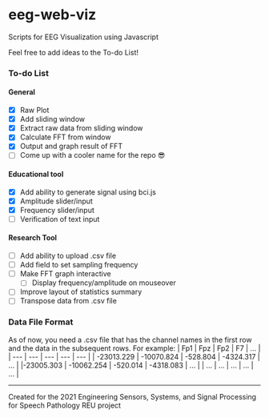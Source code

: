 # eeg-web-viz
Scripts for EEG Visualization using Javascript  

Feel free to add ideas to the To-do List!

### To-do List

#### General
- [x] Raw Plot
- [x] Add sliding window
- [x] Extract raw data from sliding window
- [x] Calculate FFT from window
- [x] Output and graph result of FFT
- [ ] Come up with a cooler name for the repo :sunglasses:
#### Educational tool
- [x] Add ability to generate signal using bci.js
- [x] Amplitude slider/input
- [x] Frequency slider/input
- [ ] Verification of text input
#### Research Tool
- [ ] Add ability to upload .csv file
- [ ] Add field to set sampling frequency
- [ ] Make FFT graph interactive
  - [ ]  Display frequency/amplitude on mouseover
- [ ]  Improve layout of statistics summary
- [ ]  Transpose data from .csv file

### Data File Format
As of now, you need a .csv file that has the channel names in the first row and the data in the subsequent rows.
For example: 
| Fp1 | Fpz | Fp2 | F7  | ... |
| --- | --- | --- | --- | --- |
| -23013.229 | -10070.824 | -528.804 | -4324.317 | ... |
|-23005.303 | -10062.254 | -520.014 | -4318.083 | ... |
| ... | ... | ... | ... | ... |

---

Created for the 2021 Engineering Sensors, Systems, and Signal Processing for Speech Pathology REU project
